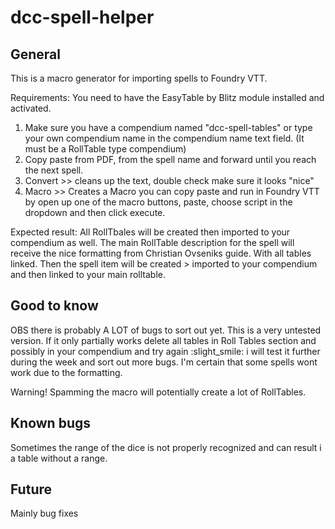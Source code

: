 # dcc-spell-helper

## General

This is a macro generator for importing spells to Foundry VTT. 

Requirements: You need to have the EasyTable by Blitz module installed and activated. 

1. Make sure you have a compendium named "dcc-spell-tables" or type your own compendium name in the compendium name text field. (It must be a RollTable type compendium)
2. Copy paste from PDF, from the spell name and forward until you reach the next spell.
3. Convert >> cleans up the text,  double check make sure it looks "nice"
4. Macro >> Creates a Macro you can copy paste and run in Foundry VTT  by open up one of the macro buttons, paste,  choose script in the dropdown and then click execute.

Expected result: All RollTbales will be created then imported to your compendium as well. The main RollTable description for the spell will receive the nice formatting from Christian Ovseniks guide. With all tables linked. Then the spell item will be created > imported to your compendium and then linked to your main rolltable. 


## Good to know

OBS there is probably A LOT of bugs to sort out yet. This is a very untested version. If it only partially works delete all tables in Roll Tables section and possibly in your compendium and try again :slight_smile: i will test it further during the week and sort out more bugs. I'm certain that some spells wont work due to the formatting. 

Warning! Spamming the macro will potentially create a lot of RollTables.

## Known bugs

Sometimes the range of the dice is not properly recognized and can result i a table without a range.

## Future
Mainly bug fixes
